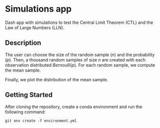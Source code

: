 # Simulations app

Dash app with simulations to test the Central Limit Theorem (CTL) and the Law of Large Numbers (LLN).

## Description

The user can choose the size of the random sample ($n$) and the probability ($p$). Then, a thousand random samples of size $n$ are created with each observation distributed $Bernoulli(p)$. For each random sample, we compute the mean sample. 

Finally, we plot the distribution of the mean sample.

## Getting Started

After cloning the repository, create a conda environment and run the following command:
```shell
git env create -f environment.yml
```
